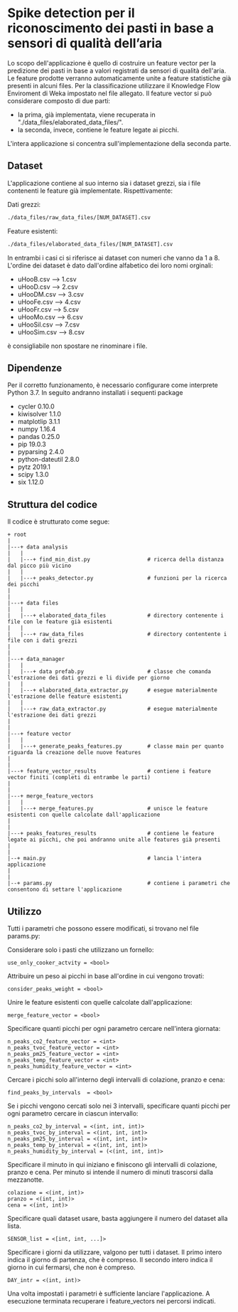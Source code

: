# Spike detection per il riconoscimento dei pasti in base a sensori di qualità dell’aria

Lo scopo dell'applicazione è quello di costruire un feature vector per la predizione dei pasti in base a valori registrati da sensori di qualità dell'aria.
Le feature prodotte verranno automaticamente unite a feature statistiche già presenti in alcuni files. Per la classificazione utilizzare il Knowledge Flow Enviroment di Weka impostato nel file allegato.
Il feature vector si può considerare composto di due parti:
- la prima, già implementata, viene recuperata in "./data_files/elaborated_data_files/".
- la seconda, invece, contiene le feature legate ai picchi.

L'intera applicazione si concentra sull'implementazione della seconda parte.

## Dataset
L'applicazione contiene al suo interno sia i dataset grezzi, sia i file contenenti le feature già implementate. 
Rispettivamente:

Dati grezzi:
```bash
./data_files/raw_data_files/[NUM_DATASET].csv
```


Feature esistenti:
```bash
./data_files/elaborated_data_files/[NUM_DATASET].csv
```

In entrambi i casi ci si riferisce ai dataset con numeri che vanno da 1 a 8. L'ordine dei dataset è dato dall'ordine alfabetico dei loro nomi orginali:

- uHooB.csv     --> 1.csv
- uHooD.csv     --> 2.csv
- uHooDM.csv    --> 3.csv
- uHooFe.csv    --> 4.csv
- uHooFr.csv    --> 5.csv
- uHooMo.csv    --> 6.csv
- uHooSil.csv   --> 7.csv
- uHooSim.csv   --> 8.csv

è consigliabile non spostare ne rinominare i file.

## Dipendenze

Per il corretto funzionamento, è necessario configurare come interprete Python 3.7. In seguito andranno installati i sequenti package
- cycler 0.10.0
- kiwisolver 1.1.0
- matplotlip 3.1.1
- numpy 1.16.4
- pandas 0.25.0
- pip 19.0.3
- pyparsing 2.4.0
- python-dateutil 2.8.0
- pytz 2019.1
- scipy 1.3.0
- six 1.12.0

## Struttura del codice

Il codice è strutturato come segue:

```text
+ root
|
|---+ data analysis
|   |
|   |---+ find_min_dist.py                  # ricerca della distanza dal picco più vicino
|   |
|   |---+ peaks_detector.py                 # funzioni per la ricerca dei picchi
|
|
|---+ data files
|   |
|   |---+ elaborated_data_files             # directory contenente i file con le feature già esistenti
|   |
|   |---+ raw_data_files                    # directory contentente i file con i dati grezzi
|
|
|---+ data_manager
|   |
|   |---+ data prefab.py                    # classe che comanda l'estrazione dei dati grezzi e li divide per giorno
|   |
|   |---+ elaborated_data_extractor.py      # esegue materialmente l'estrazione delle feature esistenti
|   |
|   |---+ raw_data_extractor.py             # esegue materialmente l'estrazione dei dati grezzi
|
|
|---+ feature vector
|   |
|   |---+ generate_peaks_features.py        # classe main per quanto riguarda la creazione delle nuove features 
|
|
|---+ feature_vector_results                # contiene i feature vector finiti (completi di entrambe le parti)
|
|
|---+ merge_feature_vectors
|   |
|   |---+ merge_features.py                 # unisce le feature esistenti con quelle calcolate dall'applicazione
|
|
|---+ peaks_features_results                # contiene le feature legate ai picchi, che poi andranno unite alle features già presenti
|
|
|--+ main.py                                # lancia l'intera applicazione
|
|
|--+ params.py                              # contiene i parametri che consentono di settare l'applicazione

```

## Utilizzo

Tutti i parametri che possono essere modificati, si trovano nel file params.py:


Considerare solo i pasti che utilizzano un fornello:
```text
use_only_cooker_actvity = <bool> 
```

Attribuire un peso ai picchi in base all'ordine in cui vengono trovati:
```text
consider_peaks_weight = <bool>
```

Unire le feature esistenti con quelle calcolate dall'applicazione:
```text
merge_feature_vector = <bool>
```

Specificare quanti picchi per ogni parametro cercare nell'intera giornata:
```text
n_peaks_co2_feature_vector = <int>
n_peaks_tvoc_feature_vector = <int>
n_peaks_pm25_feature_vector = <int>
n_peaks_temp_feature_vector = <int>
n_peaks_humidity_feature_vector = <int>
```

Cercare i picchi solo all'interno degli intervalli di colazione, pranzo e cena:
```text
find_peaks_by_intervals  = <bool>
```

Se i picchi vengono cercati solo nei 3 intervalli, specificare quanti picchi per ogni parametro cercare in ciascun intervallo:
```text
n_peaks_co2_by_interval = <(int, int, int)>
n_peaks_tvoc_by_interval = <(int, int, int)>
n_peaks_pm25_by_interval = <(int, int, int)>
n_peaks_temp_by_interval = <(int, int, int)>
n_peaks_humidity_by_interval = (<(int, int, int)>
```

Specificare il minuto in qui iniziano e finiscono gli intervalli di colazione, pranzo e cena. Per minuto si intende il numero di minuti trascorsi dalla mezzanotte.
```text
colazione = <(int, int)> 
pranzo = <(int, int)>
cena = <(int, int)>
```

Specificare quali dataset usare, basta aggiungere il numero del dataset alla lista.
```text
SENSOR_list = <[int, int, ...]>
```

Specificare i giorni da utilizzare, valgono per tutti i dataset. Il primo intero indica il giorno di partenza, che è compreso. Il secondo intero indica il giorno in cui fermarsi, che non è compreso.
```text
DAY_intr = <(int, int)>
```

Una volta impostati i parametri è sufficiente lanciare l'applicazione. A esecuzione terminata recuperare i feature_vectors nei percorsi indicati.
